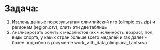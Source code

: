 # Задача:
1) Извлечь данные по результатам олимпийский игр (olimpic.csv.zip) и регионам (region.csv), слить эти две таблицы
2) Анализировать золотых медалистов (их численность, возраст, пол, виды спорта, у каких стран больше всего медалей и так далее - более подробно в документе work_with_data_olimpiada_Lantsova
